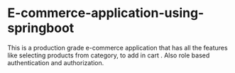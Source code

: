 # E-commerce-application-using-springboot
This is a production grade e-commerce application that has all the features like selecting products from category, to add in cart . Also role based authentication and authorization.
